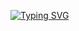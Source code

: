 [![Typing SVG](https://readme-typing-svg.demolab.com?font=Fira+Code&pause=1000&color=07F700&background=FFFFFF00&center=true&vCenter=true&width=550&height=100&lines=C+Y+B+E+R+S+E+C+U+R+I+T+Y)](https://git.io/typing-svg)
